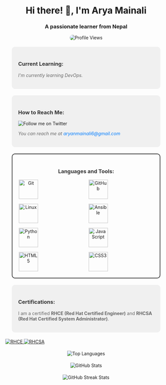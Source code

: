<h1 align="center">Hi there! 👋, I'm Arya Mainali</h1>
<h3 align="center">A passionate learner from Nepal</h3>

<p align="center" style="margin-bottom: 20px;">
  <img src="https://komarev.com/ghpvc/?username=aryamainali&label=Profile%20views&color=blueviolet&style=flat-square" alt="Profile Views" style="animation: pulse 1.5s infinite; border-radius: 10px;">
</p>

<div align="left" style="background-color: #f0f0f0; padding: 20px; border-radius: 10px; margin: 20px;">
    <h3 style="color: #333;">Current Learning:</h3>
    <p style="color: #666; font-style: italic;">I'm currently learning DevOps.</p>
</div>

<div align="left" style="background-color: #f0f0f0; padding: 20px; border-radius: 10px; margin: 20px;">
    <h3 style="color: #333;">How to Reach Me:</h3>
    <p align="left">
        <a href="https://twitter.com/MNomous" target="_blank" style="text-decoration: none;">
            <img src="https://img.shields.io/twitter/follow/MNomous?logo=twitter&style=for-the-badge" alt="Follow me on Twitter" style="animation: float 2s infinite;">
        </a>
    </p>
    <p style="color: #666; font-style: italic;">You can reach me at <a href="mailto:aryanmainali6@gmail.com" style="color: #007bff; text-decoration: none;">aryanmainali6@gmail.com</a></p>
</div>

<div align="center" style="border: 2px solid #333; padding: 20px; border-radius: 10px; margin: 20px;">
    <h3 style="color: #333;">Languages and Tools:</h3>
    <div style="display: grid; grid-template-columns: repeat(auto-fill, minmax(150px, 1fr)); gap: 15px;">
        <img src="https://img.shields.io/badge/-Git-blue?style=flat-square&logo=git&logoColor=white&labelColor=black&color=blue&size=20" alt="Git" style="height: 60px;">
        <img src="https://img.shields.io/badge/-GitHub-black?style=flat-square&logo=github&logoColor=white&labelColor=black&color=black&size=20" alt="GitHub" style="height: 60px;">
        <img src="https://img.shields.io/badge/-Linux-black?style=flat-square&logo=linux&logoColor=white&labelColor=black&color=black&size=20" alt="Linux" style="height: 60px;">
        <img src="https://img.shields.io/badge/-Ansible-green?style=flat-square&logo=ansible&logoColor=white&labelColor=green&color=green&size=20" alt="Ansible" style="height: 60px;">
        <img src="https://img.shields.io/badge/-Python-yellow?style=flat-square&logo=python&logoColor=white&labelColor=yellow&color=yellow&size=20" alt="Python" style="height: 60px;">
        <img src="https://img.shields.io/badge/-JavaScript-yellowgreen?style=flat-square&logo=javascript&logoColor=white&labelColor=yellowgreen&color=yellowgreen&size=20" alt="JavaScript" style="height: 60px;">
        <img src="https://img.shields.io/badge/-HTML5-orange?style=flat-square&logo=html5&logoColor=white&labelColor=orange&color=orange&size=20" alt="HTML5" style="height: 60px;">
        <img src="https://img.shields.io/badge/-CSS3-lightblue?style=flat-square&logo=css3&logoColor=white&labelColor=lightblue&color=lightblue&size=20" alt="CSS3" style="height: 60px;">
    </div>
</div>




<div align="left" style="background-color: #f0f0f0; padding: 20px; border-radius: 10px; margin: 20px;">
    <h3 style="color: #333;">Certifications:</h3>
    <p style="color: #666;">I am a certified <strong>RHCE (Red Hat Certified Engineer)</strong> and <strong>RHCSA (Red Hat Certified System Administrator)</strong>.</p>
</div>
<p align="left">
    <a href="https://www.redhat.com/en/certifications/rhce" target="_blank">
        <img src="https://img.shields.io/badge/RHCE-red" alt="RHCE">
    </a>
    <a href="https://www.redhat.com/en/certifications/rhcsa" target="_blank">
        <img src="https://img.shields.io/badge/RHCSA-blue" alt="RHCSA">
    </a>
<p align="center" style="margin-top: 20px; margin-bottom: 20px;">
    <img src="https://github-readme-stats.vercel.app/api/top-langs/?username=aryamainali&layout=compact&theme=radical&hide_border=true" alt="Top Languages">
</p>
</p> 

<p align="center" style="margin-bottom: 20px;">
    <img src="https://github-readme-stats.vercel.app/api?username=aryamainali&show_icons=true&theme=radical&hide_border=true" alt="GitHub Stats">
</p>

<p align="center" style="margin-bottom: 20px;">
    <img src="https://github-readme-streak-stats.herokuapp.com/?user=aryamainali&theme=radical&hide_border=true" alt="GitHub Streak Stats">
</p>
